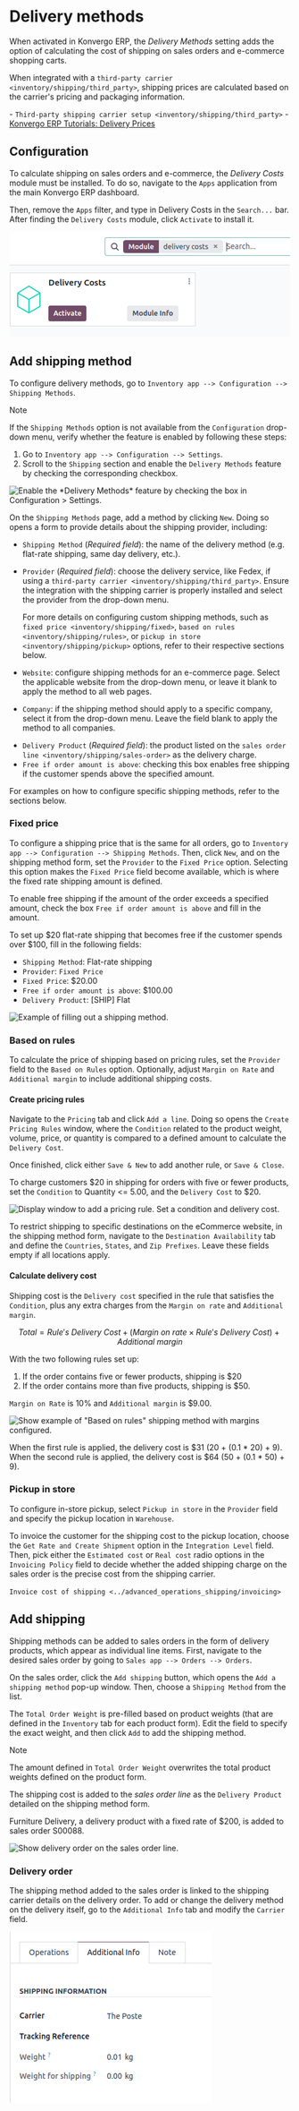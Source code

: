 # Delivery methods

When activated in Konvergo ERP, the *Delivery Methods* setting adds the option
of calculating the cost of shipping on sales orders and e-commerce
shopping carts.

When integrated with a
`third-party carrier <inventory/shipping/third_party>`, shipping prices
are calculated based on the carrier's pricing and packaging information.

<div class="seealso">

\-
`Third-party shipping carrier setup <inventory/shipping/third_party>` -
[Konvergo ERP Tutorials: Delivery
Prices](https://www.odoo.com/slides/slide/delivery-prices-613?fullscreen=1)

</div>

## Configuration

To calculate shipping on sales orders and e-commerce, the *Delivery
Costs* module must be installed. To do so, navigate to the `Apps`
application from the main Konvergo ERP dashboard.

Then, remove the `Apps` filter, and type in
<span class="title-ref">Delivery Costs</span> in the `Search...` bar.
After finding the `Delivery Costs` module, click `Activate` to install
it.

<img src="delivery_method/install-module.png" class="align-center"
alt="Install the *Delivery Costs* module." />

## Add shipping method

To configure delivery methods, go to
`Inventory app --> Configuration --> Shipping
Methods`.

> [!NOTE]
> If the `Shipping Methods` option is not available from the
> `Configuration` drop-down menu, verify whether the feature is enabled
> by following these steps:
>
> 1.  Go to `Inventory app --> Configuration --> Settings`.
> 2.  Scroll to the `Shipping` section and enable the `Delivery Methods`
>     feature by checking the corresponding checkbox.
>
> <img src="delivery_method/enable-delivery.png" class="align-center"
> alt="Enable the *Delivery Methods* feature by checking the box in Configuration &gt; Settings." />

On the `Shipping Methods` page, add a method by clicking `New`. Doing so
opens a form to provide details about the shipping provider, including:

- `Shipping Method` (*Required field*): the name of the delivery method
  (e.g. <span class="title-ref">flat-rate shipping</span>,
  <span class="title-ref">same day delivery</span>, etc.).

- `Provider` (*Required field*): choose the delivery service, like
  Fedex, if using a
  `third-party carrier <inventory/shipping/third_party>`. Ensure the
  integration with the shipping carrier is properly installed and select
  the provider from the drop-down menu.

  For more details on configuring custom shipping methods, such as
  `fixed price
  <inventory/shipping/fixed>`,
  `based on rules <inventory/shipping/rules>`, or `pickup in
  store <inventory/shipping/pickup>` options, refer to their respective
  sections below.

- `Website`: configure shipping methods for an e-commerce page. Select
  the applicable website from the drop-down menu, or leave it blank to
  apply the method to all web pages.

- `Company`: if the shipping method should apply to a specific company,
  select it from the drop-down menu. Leave the field blank to apply the
  method to all companies.

<div id="inventory/shipping_receiving/delivery-product">

- `Delivery Product` (*Required field*): the product listed on the
  `sales order line
  <inventory/shipping/sales-order>` as the delivery charge.
- `Free if order amount is above`: checking this box enables free
  shipping if the customer spends above the specified amount.

</div>

For examples on how to configure specific shipping methods, refer to the
sections below.

### Fixed price

To configure a shipping price that is the same for all orders, go to
`Inventory app
--> Configuration --> Shipping Methods`. Then, click `New`, and on the
shipping method form, set the `Provider` to the `Fixed Price` option.
Selecting this option makes the `Fixed Price` field become available,
which is where the fixed rate shipping amount is defined.

To enable free shipping if the amount of the order exceeds a specified
amount, check the box `Free if order amount is above` and fill in the
amount.

<div class="example">

To set up <span class="title-ref">\$20</span> flat-rate shipping that
becomes free if the customer spends over
<span class="title-ref">\$100</span>, fill in the following fields:

- `Shipping Method`: <span class="title-ref">Flat-rate shipping</span>
- `Provider`: `Fixed Price`
- `Fixed Price`: <span class="title-ref">\$20.00</span>
- `Free if order amount is above`:
  <span class="title-ref">\$100.00</span>
- `Delivery Product`: <span class="title-ref">\[SHIP\] Flat</span>

<img src="delivery_method/new-shipping-method.png" class="align-center"
alt="Example of filling out a shipping method." />

</div>

### Based on rules

To calculate the price of shipping based on pricing rules, set the
`Provider` field to the `Based on Rules` option. Optionally, adjust
`Margin on Rate` and `Additional margin` to include additional shipping
costs.

#### Create pricing rules

Navigate to the `Pricing` tab and click `Add a line`. Doing so opens the
`Create Pricing Rules` window, where the `Condition` related to the
product weight, volume, price, or quantity is compared to a defined
amount to calculate the `Delivery Cost`.

Once finished, click either `Save & New` to add another rule, or
`Save & Close`.

<div class="example">

To charge customers \$20 in shipping for orders with five or fewer
products, set the `Condition` to <span class="title-ref">Quantity \<=
5.00</span>, and the `Delivery Cost` to
<span class="title-ref">\$20</span>.

<img src="delivery_method/pricing-rule.png" class="align-center"
alt="Display window to add a pricing rule. Set a condition and delivery cost." />

</div>

To restrict shipping to specific destinations on the eCommerce website,
in the shipping method form, navigate to the `Destination Availability`
tab and define the `Countries`, `States`, and `Zip Prefixes`. Leave
these fields empty if all locations apply.

#### Calculate delivery cost

Shipping cost is the `Delivery cost` specified in the rule that
satisfies the `Condition`, plus any extra charges from the
`Margin on rate` and `Additional margin`.

$$Total = Rule's~Delivery~Cost + (Margin~on~rate \times Rule's~Delivery~Cost) + Additional~margin$$

<div class="example">

With the two following rules set up:

1.  If the order contains five or fewer products, shipping is \$20
2.  If the order contains more than five products, shipping is \$50.

`Margin on Rate` is <span class="title-ref">10%</span> and
`Additional margin` is <span class="title-ref">\$9.00</span>.

<img src="delivery_method/delivery-cost-example.png"
class="align-center"
alt="Show example of &quot;Based on rules&quot; shipping method with margins configured." />

When the first rule is applied, the delivery cost is \$31 (20 + (0.1 \*
20) + 9). When the second rule is applied, the delivery cost is \$64
(50 + (0.1 \* 50) + 9).

</div>

### Pickup in store

To configure in-store pickup, select `Pickup in store` in the `Provider`
field and specify the pickup location in `Warehouse`.

To invoice the customer for the shipping cost to the pickup location,
choose the `Get Rate
and Create Shipment` option in the `Integration Level` field. Then, pick
either the `Estimated cost` or `Real cost` radio options in the
`Invoicing
Policy` field to decide whether the added shipping charge on the sales
order is the precise cost from the shipping carrier.

<div class="seealso">

`Invoice cost of shipping <../advanced_operations_shipping/invoicing>`

</div>

## Add shipping

Shipping methods can be added to sales orders in the form of delivery
products, which appear as individual line items. First, navigate to the
desired sales order by going to `Sales
app --> Orders --> Orders`.

On the sales order, click the `Add shipping` button, which opens the
`Add a
shipping method` pop-up window. Then, choose a `Shipping Method` from
the list.

The `Total Order Weight` is pre-filled based on product weights (that
are defined in the `Inventory` tab for each product form). Edit the
field to specify the exact weight, and then click `Add` to add the
shipping method.

> [!NOTE]
> The amount defined in `Total Order Weight` overwrites the total
> product weights defined on the product form.

The shipping cost is added to the *sales order line* as the
`Delivery Product` detailed on the shipping method form.

<div class="example">

<span class="title-ref">Furniture Delivery</span>, a delivery product
with a fixed rate of <span class="title-ref">\$200</span>, is added to
sales order <span class="title-ref">S00088</span>.

<img src="delivery_method/delivery-product.png" class="align-center"
alt="Show delivery order on the sales order line." />

</div>

### Delivery order

The shipping method added to the sales order is linked to the shipping
carrier details on the delivery order. To add or change the delivery
method on the delivery itself, go to the `Additional Info` tab and
modify the `Carrier` field.

<img src="delivery_method/delivery-order.png" class="align-center"
alt="Shipping carrier information on the delivery form." />
